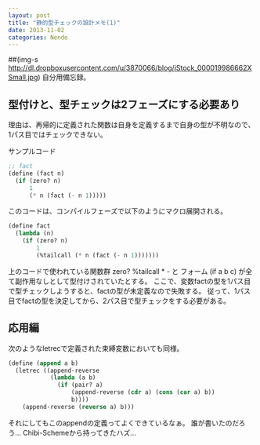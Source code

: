 ```yaml
---
layout: post
title: "静的型チェックの設計メモ(1)"
date: 2013-11-02
categories: Nendo
---
```

 ##(img-s http://dl.dropboxusercontent.com/u/3870066/blog/iStock_000019986662XSmall.jpg)
自分用備忘録。

## 型付けと、型チェックは2フェーズにする必要あり

理由は、再帰的に定義された関数は自身を定義するまで自身の型が不明なので、1パス目ではチェックできない。

 サンプルコード
```lisp
;; fact
(define (fact n)
  (if (zero? n)
      1
      (* n (fact (- n 1)))))
```

このコードは、コンパイルフェーズで以下のようにマクロ展開される。
```lisp
(define fact
  (lambda (n)
    (if (zero? n)
        1
        (%tailcall (* n (fact (- n 1)))))))
```

上のコードで使われている関数群 zero? %tailcall * - と フォーム (if a b c) が全て副作用なしとして型付けされていたとする。
ここで、変数factの型を1パス目で型チェックしようすると、factの型が未定義なので失敗する。
従って、1パス目でfactの型を決定してから、2パス目で型チェックをする必要がある。

## 応用編
次のようなletrecで定義された束縛変数においても同様。
```lisp
(define (append a b)
  (letrec ((append-reverse
            (lambda (a b)
              (if (pair? a)
                  (append-reverse (cdr a) (cons (car a) b))
                  b))))
    (append-reverse (reverse a) b)))
```

それにしてもこのappendの定義ってよくできているなぁ。
誰が書いたのだろう… Chibi-Schemeから持ってきたハズ…
